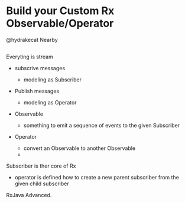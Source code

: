 # Build your Custom Rx Observable/Operator

@hydrakecat
Nearby


## 
Everyting is stream


* subscrive messages
	* modeling as Subscriber
* Publish messages
	* modeling as Operator	

* Observable
	* something to emit a sequence of events to the given Subscriber
* Operator
	* convert an Observable to another Observable
	*

Subscriber is ther core of Rx

* operator is defined how to create a new parent subscriber from the given child subscriber

RxJava Advanced.